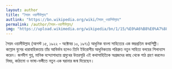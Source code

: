 ```yaml
---
layout: author
title: "সৈয়দ ওয়ালীউল্লাহ"
autlink: "https://bn.wikipedia.org/wiki/সৈয়দ_ওয়ালিউল্লাহ"
permalink: /author/সৈয়দ-ওয়ালীউল্লাহ/
img: "https://upload.wikimedia.org/wikipedia/bn/1/15/%E0%A6%B8%E0%A7%88%E0%A6%AF%E0%A6%BC%E0%A6%A6_%E0%A6%93%E0%A6%AF%E0%A6%BC%E0%A6%BE%E0%A6%B2%E0%A6%BF%E0%A6%89%E0%A6%B2%E0%A7%8D%E0%A6%B2%E0%A6%BE%E0%A6%B9.jpg"
---
```

সৈয়দ ওয়ালীউল্লাহ (আগস্ট ১৫, ১৯২২ - অক্টোবর ১০, ১৯৭১) আধুনিক বাংলা সাহিত্যের এক স্তম্ভপ্রতিম কথাশিল্পী। কল্লোল যুগের ধারাবাহিকতায় তাঁর আবির্ভাব হলেও তিনি ইউরোপীয় আধুনিকতায় পরিশ্রুত নতুন সাহিত্য বলয়ের শিলান্যাস করেন। জগদীশ গুপ্ত, মানিক বন্দ্যোপাধ্যায় প্রমুখের উত্তরসূরি এই কথাসাহিত্যিক অগ্রজদের কাছ থেকে পাঠ গ্রহণ করলেও বিষয়, কাঠামো ও ভাষা-ভঙ্গীতে নতুন এক ঘরানার জন্ম দিয়েছেন।